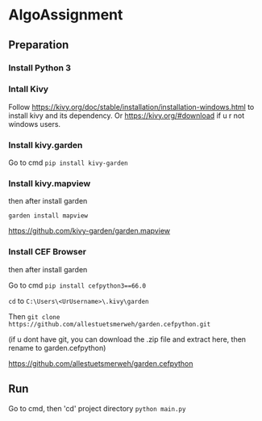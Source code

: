 # AlgoAssignment

## Preparation
### Install Python 3

### Intall Kivy
Follow https://kivy.org/doc/stable/installation/installation-windows.html to install kivy and its dependency.
Or https://kivy.org/#download if u r not windows users.

### Install kivy.garden
Go to cmd
```pip install kivy-garden```

### Install kivy.mapview
then after install garden

```garden install mapview```

https://github.com/kivy-garden/garden.mapview

### Install CEF Browser
then after install garden

Go to cmd
```pip install cefpython3==66.0```

```cd``` to ```C:\Users\<UrUsername>\.kivy\garden```

Then ```git clone https://github.com/allestuetsmerweh/garden.cefpython.git``` 

(if u dont have git, you can download the .zip file and extract here, then rename to garden.cefpython)

https://github.com/allestuetsmerweh/garden.cefpython


## Run
Go to cmd, then 'cd' project directory
```python main.py```

